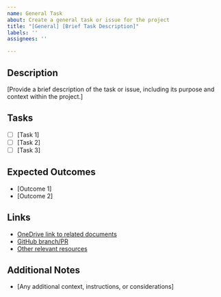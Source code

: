 ```yaml
---
name: General Task
about: Create a general task or issue for the project
title: "[General] [Brief Task Description]"
labels: ''
assignees: ''

---
```


## Description
[Provide a brief description of the task or issue, including its purpose and context within the project.]

## Tasks
- [ ] [Task 1]
- [ ] [Task 2]
- [ ] [Task 3]

## Expected Outcomes
- [Outcome 1]
- [Outcome 2]

## Links
- [OneDrive link to related documents]()
- [GitHub branch/PR]()
- [Other relevant resources]()

## Additional Notes
- [Any additional context, instructions, or considerations]
